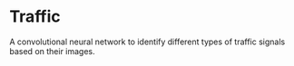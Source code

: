 # Traffic
A convolutional neural network to identify different types of traffic signals based on their images.
